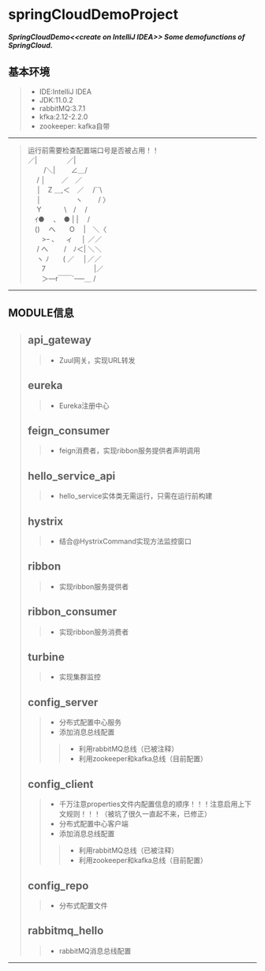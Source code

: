 springCloudDemoProject
=============================================
##### SpringCloudDemo&lt;&lt;create on IntelliJ IDEA>> Some demofunctions of SpringCloud.
## 基本环境
>* IDE:IntelliJ IDEA
>* JDK:11.0.2
>* rabbitMQ:3.7.1
>* kfka:2.12-2.2.0
>* zookeeper: kafka自带
---------------------------------------------
>运行前需要检查配置端口号是否被占用！！<Br/>
>      ／|　　　　 ／|        <Br/>
>　　 /＼|　　   ∠＿/        <Br/>
>　  /  │　　 ／　／          <Br/>
>　 │　Z ＿,＜　／　   /``\   <Br/>
>　 │　　　　　ヽ　　 /    〉 <Br/>
>　 Y　　　       \　/　  /   <Br/>
>　ｲ●　 ､　●    | |　 /    <Br/>
>　()　 へ　　O 　|　＼〈    <Br/>
>　　>ｰ ､ 　 ィ　 │ ／／     <Br/>
>　 / へ　　 /　ﾉ＜| ＼＼    <Br/>
>　 ヽ ﾉ　　( ／　 │／／     <Br/>
>　　7　　　　　　　|／       <Br/>
>　　＞―r￣￣`ｰ―＿ /         <Br/>
----------------------------------------------
MODULE信息
---------------------------------------------
>## api_gateway 
>>* Zuul网关，实现URL转发
>
>## eureka
>>* Eureka注册中心
>
>## feign_consumer 
>>* feign消费者，实现ribbon服务提供者声明调用
>
>## hello_service_api
>>* hello_service实体类无需运行，只需在运行前构建
>
>## hystrix 
>>* 结合@HystrixCommand实现方法监控窗口
>
>## ribbon 
>>* 实现ribbon服务提供者
>
>## ribbon_consumer
>>* 实现ribbon服务消费者
>
>## turbine
>>* 实现集群监控
>
>## config_server
>>* 分布式配置中心服务
>>* 添加消息总线配置
>>>* 利用rabbitMQ总线（已被注释）
>>>* 利用zookeeper和kafka总线（目前配置）
>
>## config_client
>>* 千万注意properties文件内配置信息的顺序！！！注意启用上下文规则！！！（被坑了很久一直起不来，已修正）
>>* 分布式配置中心客户端
>>* 添加消息总线配置
>>>* 利用rabbitMQ总线（已被注释）
>>>* 利用zookeeper和kafka总线（目前配置）
>
>## config_repo
>>* 分布式配置文件
>
>## rabbitmq_hello
>>* rabbitMQ消息总线配置
-------------------------------------------------------

